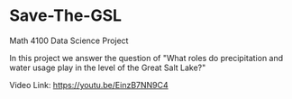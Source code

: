 # Save-The-GSL
Math 4100 Data Science Project

In this project we answer the question of "What roles do precipitation and water usage play in the level of the Great Salt Lake?"

Video Link: https://youtu.be/EinzB7NN9C4
